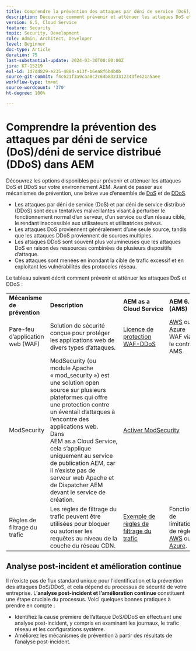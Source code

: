 ```yaml
---
title: Comprendre la prévention des attaques par déni de service (DoS)/déni de service distribué (DDoS)
description: Découvrez comment prévenir et atténuer les attaques DoS et DDoS contre AEM.
version: 6.5, Cloud Service
feature: Security
topic: Security, Development
role: Admin, Architect, Developer
level: Beginner
doc-type: Article
duration: 75
last-substantial-update: 2024-03-30T00:00:00Z
jira: KT-15219
exl-id: 1d7dd829-e235-4884-a13f-b6ea8f6b4b0b
source-git-commit: f4c621f3a9caa8c2c64b8323312343fe421a5aee
workflow-type: tm+mt
source-wordcount: '370'
ht-degree: 100%

---
```


# Comprendre la prévention des attaques par déni de service (DoS)/déni de service distribué (DDoS) dans AEM

Découvrez les options disponibles pour prévenir et atténuer les attaques DoS et DDoS sur votre environnement AEM. Avant de passer aux mécanismes de prévention, une brève vue d’ensemble de [DoS](https://developer.mozilla.org/fr-FR/docs/Glossary/DOS_attack) et de [DDoS](https://developer.mozilla.org/fr-FR/docs/Glossary/Distributed_Denial_of_Service).

- Les attaques par déni de service (DoS) et par déni de service distribué (DDoS) sont deux tentatives malveillantes visant à perturber le fonctionnement normal d’un serveur, d’un service ou d’un réseau ciblé, le rendant inaccessible aux utilisateurs et utilisatrices prévus.
- Les attaques DoS proviennent généralement d’une seule source, tandis que les attaques DDoS proviennent de sources multiples.
- Les attaques DDoS sont souvent plus volumineuses que les attaques DoS en raison des ressources combinées de plusieurs dispositifs d’attaque.
- Ces attaques sont menées en inondant la cible de trafic excessif et en exploitant les vulnérabilités des protocoles réseau.

Le tableau suivant décrit comment prévenir et atténuer les attaques DoS et DDoS :

<table>
    <tbody>
        <tr>
            <td><strong>Mécanisme de prévention</strong></td>
            <td><strong>Description</strong></td>
            <td><strong>AEM as a Cloud Service</strong></td>
            <td><strong>AEM 6.5 (AMS)</strong></td>
            <td><strong>AEM 6.5 (On-Prem)</strong></td>
        </tr>
        <tr>
            <td>Pare-feu d’application web (WAF)</td>
            <td>Solution de sécurité conçue pour protéger les applications web de divers types d’attaques.</td>
            <td>
            <a href="https://experienceleague.adobe.com/fr/docs/experience-manager-learn/cloud-service/security/traffic-filter-and-waf-rules/examples-and-analysis#waf-rules" target="_blank">Licence de protection WAF-DDoS</a></td>
            <td><a href="https://docs.aws.amazon.com/fr_fr/waf/" target="_blank">AWS</a> ou <a href="https://azure.microsoft.com/fr-fr/products/web-application-firewall" target="_blank">Azure</a> WAF via le contrat AMS.</td>
            <td>Votre WAF préféré</td>
        </tr>
        <tr>
            <td>ModSecurity</td>
            <td>ModSecurity (ou module Apache « mod_security ») est une solution open source sur plusieurs plateformes qui offre une protection contre un éventail d’attaques à l’encontre des applications web.<br/> Dans AEM as a Cloud Service, cela s’applique uniquement au service de publication AEM, car il n’existe pas de serveur web Apache et de Dispatcher AEM devant le service de création.</td>
            <td colspan="3"><a href="https://experienceleague.adobe.com/fr/docs/experience-manager-learn/foundation/security/modsecurity-crs-dos-attack-protection" target="_blank">Activer ModSecurity </a></td>
        </tr>
        <tr>
            <td>Règles de filtrage du trafic</td>
            <td>Les règles de filtrage du trafic peuvent être utilisées pour bloquer ou autoriser les requêtes au niveau de la couche du réseau CDN.</td>
            <td><a href="https://experienceleague.adobe.com/fr/docs/experience-manager-learn/cloud-service/security/traffic-filter-and-waf-rules/examples-and-analysis" target="_blank">Exemple de règles de filtrage du trafic</a></td>
            <td>Fonctions de limitation de règles <a href="https://docs.aws.amazon.com/fr_fr/waf/latest/developerguide/waf-rule-statement-type-rate-based.html" target="_blank">AWS</a> ou <a href="https://learn.microsoft.com/fr-fr/azure/web-application-firewall/ag/rate-limiting-overview" target="_blank">Azure</a>.</td>
            <td>Votre solution préférée</td>
        </tr>
    </tbody>
</table>

## Analyse post-incident et amélioration continue

Il n’existe pas de flux standard unique pour l’identification et la prévention des attaques DoS/DDoS, et cela dépend du processus de sécurité de votre entreprise. L’**analyse post-incident et l’amélioration continue** constituent une étape cruciale du processus. Voici quelques bonnes pratiques à prendre en compte :

- Identifiez la cause première de l’attaque DoS/DDoS en effectuant une analyse post-incident, y compris en examinant les journaux, le trafic réseau et les configurations système.
- Améliorez les mécanismes de prévention à partir des résultats de l’analyse post-incident.

